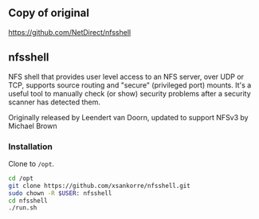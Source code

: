 ## Copy of original
https://github.com/NetDirect/nfsshell



## nfsshell
NFS shell that provides user level access to an NFS server, over UDP or TCP,
supports source routing and "secure" (privileged port) mounts. It's a
useful tool to manually check (or show) security problems after a security
scanner has detected them.

Originally released by Leendert van Doorn, updated to support NFSv3 by Michael Brown
### Installation

Clone to ```/opt```.

```sh
cd /opt
git clone https://github.com/xsankorre/nfsshell.git
sudo chown -R $USER: nfsshell
cd nfsshell 
./run.sh
```

